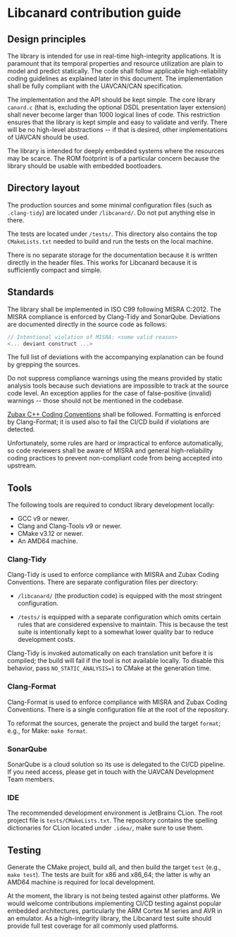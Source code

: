 # Libcanard contribution guide

## Design principles

The library is intended for use in real-time high-integrity applications.
It is paramount that its temporal properties and resource utilization are plain to model and predict statically.
The code shall follow applicable high-reliability coding guidelines as explained later in this document.
The implementation shall be fully compliant with the UAVCAN/CAN specification.

The implementation and the API should be kept simple.
The core library `canard.c` (that is, excluding the optional DSDL presentation layer extension) shall never become
larger than 1000 logical lines of code.
This restriction ensures that the library is kept simple and easy to validate and verify.
There will be no high-level abstractions -- if that is desired, other implementations of UAVCAN should be used.

The library is intended for deeply embedded systems where the resources may be scarce.
The ROM footprint is of a particular concern because the library should be usable with embedded bootloaders.

## Directory layout

The production sources and some minimal configuration files (such as `.clang-tidy`) are located under `/libcanard/`.
Do not put anything else in there.

The tests are located under `/tests/`.
This directory also contains the top `CMakeLists.txt` needed to build and run the tests on the local machine.

There is no separate storage for the documentation because it is written directly in the header files.
This works for Libcanard because it is sufficiently compact and simple.

## Standards

The library shall be implemented in ISO C99 following MISRA C:2012.
The MISRA compliance is enforced by Clang-Tidy and SonarQube.
Deviations are documented directly in the source code as follows:

```c
// Intentional violation of MISRA: <some valid reason>
<... deviant construct ...>
```

The full list of deviations with the accompanying explanation can be found by grepping the sources.

Do not suppress compliance warnings using the means provided by static analysis tools because such deviations
are impossible to track at the source code level.
An exception applies for the case of false-positive (invalid) warnings -- those should not be mentioned in the codebase.

[Zubax C++ Coding Conventions](https://kb.zubax.com/x/84Ah) shall be followed.
Formatting is enforced by Clang-Format; it is used also to fail the CI/CD build if violations are detected.

Unfortunately, some rules are hard or impractical to enforce automatically,
so code reviewers shall be aware of MISRA and general high-reliability coding practices
to prevent non-compliant code from being accepted into upstream.

## Tools

The following tools are required to conduct library development locally:

- GCC v9 or newer.
- Clang and Clang-Tools v9 or newer.
- CMake v3.12 or newer.
- An AMD64 machine.

### Clang-Tidy

Clang-Tidy is used to enforce compliance with MISRA and Zubax Coding Conventions.
There are separate configuration files per directory:

- `/libcanard/` (the production code) is equipped with the most stringent configuration.

- `/tests/` is equipped with a separate configuration which omits certain rules that are considered
  expensive to maintain.
  This is because the test suite is intentionally kept to a somewhat lower quality bar to reduce development costs.

Clang-Tidy is invoked automatically on each translation unit before it is compiled;
the build will fail if the tool is not available locally.
To disable this behavior, pass `NO_STATIC_ANALYSIS=1` to CMake at the generation time.

### Clang-Format

Clang-Format is used to enforce compliance with MISRA and Zubax Coding Conventions.
There is a single configuration file at the root of the repository.

To reformat the sources, generate the project and build the target `format`; e.g., for Make: `make format`.

### SonarQube

SonarQube is a cloud solution so its use is delegated to the CI/CD pipeline.
If you need access, please get in touch with the UAVCAN Development Team members.

### IDE

The recommended development environment is JetBrains CLion. The root project file is `tests/CMakeLists.txt`.
The repository contains the spelling dictionaries for CLion located under `.idea/`, make sure to use them.

## Testing

Generate the CMake project, build all, and then build the target `test` (e.g., `make test`).
The tests are built for x86 and x86_64; the latter is why an AMD64 machine is required for local development.

At the moment, the library is not being tested against other platforms.
We would welcome contributions implementing CI/CD testing against popular embedded architectures, particularly
the ARM Cortex M series and AVR in an emulator.
As a high-integrity library, the Libcanard test suite should provide full test coverage for all commonly used platforms.
